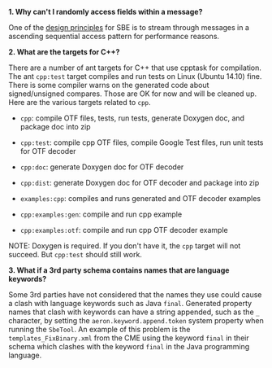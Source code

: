 **1. Why can't I randomly access fields within a message?**

One of the [design principles](Design-Principles) for SBE is to stream through messages in a ascending sequential access pattern for performance reasons.

**2. What are the targets for C++?**

There are a number of ant targets for C++ that use cpptask for compilation. The ant `cpp:test` target compiles and run tests on Linux (Ubuntu 14.10) fine. There is some compiler warns on the generated code about signed/unsigned compares. Those are OK for now and will be cleaned up. Here are the various targets related to `cpp`.

* `cpp`: compile OTF files, tests, run tests, generate Doxygen doc, and package doc into zip
 * `cpp:test`: compile cpp OTF files, compile Google Test files, run unit tests for OTF decoder
 * `cpp:doc`: generate Doxygen doc for OTF decoder
 * `cpp:dist`: generate Doxygen doc for OTF decoder and package into zip

* `examples:cpp`: compiles and runs generated and OTF decoder examples
 * `cpp:examples:gen`: compile and run cpp example
 * `cpp:examples:otf`: compile and run cpp OTF decoder example

NOTE: Doxygen is required. If you don't have it, the `cpp` target will not succeed. But `cpp:test` should still work.

**3. What if a 3rd party schema contains names that are language keywords?**

Some 3rd parties have not considered that the names they use could cause a clash with language keywords such as Java `final`. Generated property names that clash with keywords can have a string appended, such as the `_` character, by setting the `aeron.keyword.append.token` system property when running the `SbeTool`. An example of this problem is the `templates_FixBinary.xml` from the CME using the keyword `final` in their schema which clashes with the keyword `final` in the Java programming language.